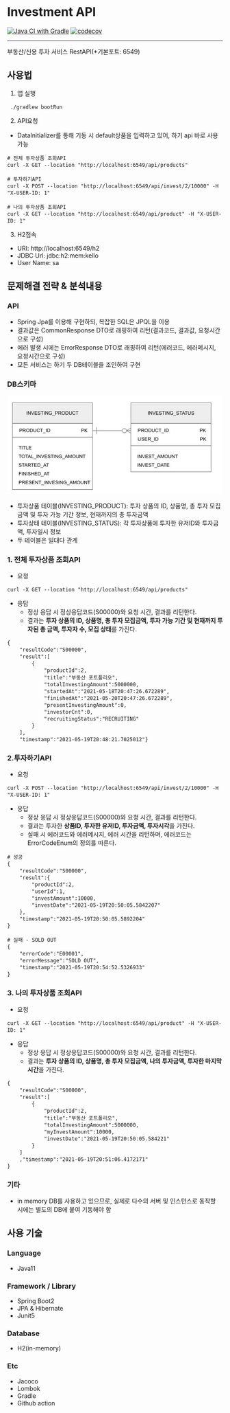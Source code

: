 # Investment API

[![Java CI with Gradle](https://github.com/hyooi/InvestmentApi/actions/workflows/gradle.yml/badge.svg?branch=master)](https://github.com/hyooi/InvestmentApi/actions/workflows/gradle.yml)
[![codecov](https://codecov.io/gh/hyooi/InvestmentApi/branch/master/graph/badge.svg?token=S1ZNMVHSYT)](https://codecov.io/gh/hyooi/InvestmentApi)

---
부동산/신용 투자 서비스 RestAPI(*기본포트: 6549)

## 사용법

1. 앱 실행

```
 ./gradlew bootRun
```

2. API요청

- DataInitializer를 통해 기동 시 default상품을 입력하고 있어, 하기 api 바로 사용 가능

```
# 전체 투자상품 조회API
curl -X GET --location "http://localhost:6549/api/products"

# 투자하기API
curl -X POST --location "http://localhost:6549/api/invest/2/10000" -H "X-USER-ID: 1"

# 나의 투자상품 조회API
curl -X GET --location "http://localhost:6549/api/product" -H "X-USER-ID: 1"
```

3. H2접속

- URI: http://localhost:6549/h2
- JDBC Url: jdbc:h2:mem:kello
- User Name: sa

## 문제해결 전략 & 분석내용

### API

- Spring Jpa를 이용해 구현하되, 복잡한 SQL은 JPQL을 이용
- 결과값은 CommonResponse DTO로 래핑하여 리턴(결과코드, 결과값, 요청시간으로 구성)
- 에러 발생 시에는 ErrorResponse DTO로 래핑하여 리턴(에러코드, 에러메시지, 요청시간으로 구성)
- 모든 서비스는 하기 두 DB테이블을 조인하여 구현

### DB스키마

![erd](erd.png)

- 투자상품 테이블(INVESTING_PRODUCT): 투자 상품의 ID, 상품명, 총 투자 모집금액 및 투자 가능 기간 정보, 현재까지의 총 투자금액
- 투자상태 테이블(INVESTING_STATUS): 각 투자상품에 투자한 유저ID와 투자금액, 투자일시 정보
- 두 테이블은 일대다 관계

### 1. 전체 투자상품 조회API

- 요청

```
curl -X GET --location "http://localhost:6549/api/products"
```

- 응답
    - 정상 응답 시 정상응답코드(S00000)와 요청 시간, 결과를 리턴한다.
    - 결과는 **투자 상품의 ID, 상품명, 총 투자 모집금액, 투자 가능 기간 및 현재까지 투자된 총 금액, 투자자 수, 모집 상태**를 가진다.

```
{
    "resultCode":"S00000",
    "result":[
        {
            "productId":2,
            "title":"부동산 포트폴리오",
            "totalInvestingAmount":5000000,
            "startedAt":"2021-05-18T20:47:26.672289",
            "finishedAt":"2021-05-20T20:47:26.672289",
            "presentInvestingAmount":0,
            "investorCnt":0,
            "recruitingStatus":"RECRUITING"
        }
    ],
    "timestamp":"2021-05-19T20:48:21.7025012"}
```

### 2.투자하기API

- 요청

```
curl -X POST --location "http://localhost:6549/api/invest/2/10000" -H "X-USER-ID: 1"
```

- 응답
    - 정상 응답 시 정상응답코드(S00000)와 요청 시간, 결과를 리턴한다.
    - 결과는 투자한 **상품ID, 투자한 유저ID, 투자금액, 투자시각**을 가진다.
    - 실패 시 에러코드와 에러메시지, 에러 시간을 리턴하며, 에러코드는 ErrorCodeEnum의 정의를 따른다.

```
# 성공
{
    "resultCode":"S00000",
    "result":{
        "productId":2,
        "userId":1,
        "investAmount":10000,
        "investDate":"2021-05-19T20:50:05.5842207"
    },
    "timestamp":"2021-05-19T20:50:05.5892204"
}

# 실패 - SOLD OUT
{
    "errorCode":"E00001",
    "errorMessage":"SOLD OUT",
    "timestamp":"2021-05-19T20:54:52.5326933"
}
```

### 3. 나의 투자상품 조회API

- 요청

```
curl -X GET --location "http://localhost:6549/api/product" -H "X-USER-ID: 1"
```

- 응답
    - 정상 응답 시 정상응답코드(S00000)와 요청 시간, 결과를 리턴한다.
    - 결과는 **투자 상품의 ID, 상품명, 총 투자 모집금액, 나의 투자금액, 투자한 마지막 시간**을 가진다.

```
{
    "resultCode":"S00000",
    "result":[
        {
            "productId":2,
            "title":"부동산 포트폴리오",
            "totalInvestingAmount":5000000,
            "myInvestAmount":10000,
            "investDate":"2021-05-19T20:50:05.584221"
        }
    ]
    ,"timestamp":"2021-05-19T20:51:06.4172171"
}
```

### 기타

- in memory DB를 사용하고 있으므로, 실제로 다수의 서버 및 인스턴스로 동작할 시에는 별도의 DB에 붙여 기동해야 함

## 사용 기술

### Language

- Java11

### Framework / Library

- Spring Boot2
- JPA & Hibernate
- Junit5

### Database

- H2(in-memory)

### Etc

- Jacoco
- Lombok
- Gradle
- Github action